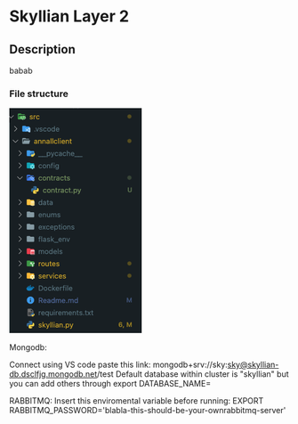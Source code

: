 # Skyllian Layer 2

## Description

babab

### File structure

![Screenshot](structure.png)


Mongodb:

Connect using VS code paste this link: mongodb+srv://sky:sky@skyllian-db.dsclfjg.mongodb.net/test
Default database within cluster is "skyllian" but you can add others through export DATABASE_NAME= <name>

RABBITMQ:
Insert this enviromental variable before running:
EXPORT RABBITMQ_PASSWORD='blabla-this-should-be-your-ownrabbitmq-server'


